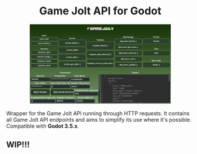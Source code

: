 <h1 align="center">Game Jolt API for Godot</h1>
<p align="center">
  <img width="75%" alt="Game Jolt API for Godot" src="addons/gamejolt/example/screenshot.jpg">
</p>

Wrapper for the Game Jolt API running through HTTP requests. It contains all Game Jolt API endpoints and aims to simplify its use where it's possible. Compatible with **Godot 3.5.x**.

## WIP!!!

